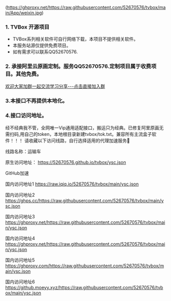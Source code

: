 (https://ghproxy.net/https://raw.githubusercontent.com/52670576/tvbox/main/App/weixin.jpg)

### 1. TVBox 开源项目  
- TVBox系列相关软件可自行网络下载，本项目不提供相关软件。  
- 本服务站源仅提供免费项目。
- 如有需求可以联系QQ52670576.

### 2. 承接阿里云原画定制。服务QQ52670576.定制项目属于收费项目。其他免费。
[欢迎大家加群一起交流学习分享---点击直接加入群](https://qm.qq.com/cgi-bin/qm/qr?k=CdsCdFmE9qO5dROu-mT_4PANEsp_VbkH&jump_from=webapi&authKey=uHbpJc785kr8fTzzPeK+aGxB/A6XC6rzUq/s0vYl1hs6BfgASso1qd3Xm7/S5yHK) 

### 3.本接口不再提供本地化。

### 4.接口访问地址。
经不经典我不管，全网唯一Vip通用适配接口，搬运只为经典。已修复阿里原画无需扫码,用自己的token，本地根目录新建tvbox/tok.txt。兼容所有主流盒子软件！！！
请收藏以下访问线路，自行选择适用的代理加速服务

线路名称：运输车

原生访问地址：
https://52670576.github.io/tvbox/ysc.json

GitHub加速

国内访问地址1
https://raw.iqiq.io/52670576/tvbox/main/ysc.json

国内访问地址2
https://ghps.cc/https://raw.githubusercontent.com/52670576/tvbox/main/ysc.json

国内访问地址3
https://ghproxy.net/https://raw.githubusercontent.com/52670576/tvbox/main/ysc.json

国内访问地址4
https://ghproxy.net/https://raw.githubusercontent.com/52670576/tvbox/main/ysc.json

国内访问地址5
https://ghproxy.com/https://raw.githubusercontent.com/52670576/tvbox/main/ysc.json

国内访问地址6
https://github.moeyy.xyz/https://raw.githubusercontent.com/52670576/tvbox/main/ysc.json

